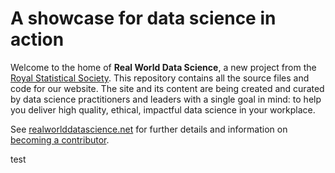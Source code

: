 # A showcase for data science in action
Welcome to the home of **Real World Data Science**, a new project from the [Royal Statistical Society](https://rss.org.uk/). This repository contains all the source files and code for our website. The site and its content are being created and curated by data science practitioners and leaders with a single goal in mind: to help you deliver high quality, ethical, impactful data science in your workplace.

See [realworlddatascience.net](https://realworlddatascience.net/) for further details and information on [becoming a contributor](https://realworlddatascience.net/contributor-docs/call-for-contributions.html).

test